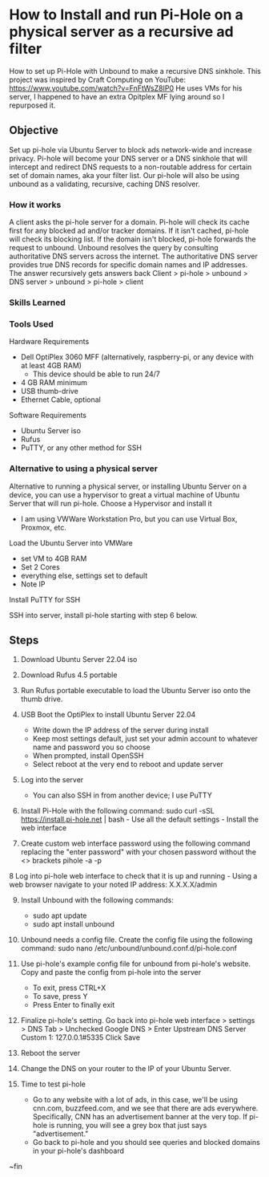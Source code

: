 # How to Install and run Pi-Hole on a physical server as a recursive ad filter

How to set up Pi-Hole with Unbound to make a recursive DNS sinkhole. This project was inspired by Craft Computing on YouTube: https://www.youtube.com/watch?v=FnFtWsZ8IP0
He uses VMs for his server, I happened to have an extra Opitplex MF lying around so I repurposed it.

## Objective
Set up pi-hole via Ubuntu Server to block ads network-wide and increase privacy. Pi-hole will become your DNS server or a DNS sinkhole that will intercept and redirect DNS requests to a non-routable address for certain set of domain names, aka your filter list.
Our pi-hole will also be using unbound as a validating, recursive, caching DNS resolver.

### How it works
A client asks the pi-hole server for a domain.
Pi-hole will check its cache first for any blocked ad and/or tracker domains.
If it isn't cached, pi-hole will check its blocking list.
If the domain isn't blocked, pi-hole forwards the request to unbound.
Unbound resolves the query by consulting authoritative DNS servers across the internet. The authoritative DNS server provides true DNS records for specific domain names and IP addresses.
The answer recursively gets answers back 
Client > pi-hole > unbound > DNS server > unbound > pi-hole > client

### Skills Learned


### Tools Used
Hardware Requirements
- Dell OptiPlex 3060 MFF (alternatively, raspberry-pi, or any device with at least 4GB RAM)
    - This device should be able to run 24/7
- 4 GB RAM minimum
- USB thumb-drive
- Ethernet Cable, optional

Software Requirements 
- Ubuntu Server iso
- Rufus
- PuTTY, or any other method for SSH

### Alternative to using a physical server
Alternative to running a physical server, or installing Ubuntu Server on a device, you can use a hypervisor to great a virtual machine of Ubuntu Server that will run pi-hole.
Choose a Hypervisor and install it
   - I am using VWWare Workstation Pro, but you can use Virtual Box, Proxmox, etc.

Load the Ubuntu Server into VMWare
   - set VM to 4GB RAM
   - Set 2 Cores
   - everything else, settings set to default
   - Note IP

Install PuTTY for SSH

SSH into server, install pi-hole starting with step 6 below.

## Steps
1. Download Ubuntu Server 22.04 iso

2. Download Rufus 4.5 portable

3. Run Rufus portable executable to load the Ubuntu Server iso onto the thumb drive.

4. USB Boot the OptiPlex to install Ubuntu Server 22.04
    - Write down the IP address of the server during install
    - Keep most settings default, just set your admin account to whatever name and password you so choose
    - When prompted, install OpenSSH
    - Select reboot at the very end to reboot and update server

5. Log into the server
    - You can also SSH in from another device; I use PuTTY

6. Install Pi-Hole with the following command:
    sudo curl -sSL https://install.pi-hole.net | bash
        - Use all the default settings
        - Install the web interface

7. Create custom web interface password using the following command replacing the "enter password" with your chosen password without the <> brackets
    pihole -a -p <enter password>

8 Log into pi-hole web interface to check that it is up and running
    - Using a web browser navigate to your noted IP address: X.X.X.X/admin

9. Install Unbound with the following commands:
    - sudo apt update
    - sudo apt install unbound


10. Unbound needs a config file. Create the config file using the following command:
    sudo nano /etc/unbound/unbound.conf.d/pi-hole.conf

11. Use pi-hole's example config file for unbound from pi-hole's website. Copy and paste the config from pi-hole into the server
    - To exit, press CTRL+X
    - To save, press Y
    - Press Enter to finally exit

12. Finalize pi-hole's setting. Go back into pi-hole web interface > settings > DNS Tab > Unchecked Google DNS > Enter Upstream DNS Server Custom 1:
    127.0.0.1#5335
    Click Save

13. Reboot the server

14. Change the DNS on your router to the IP of your Ubuntu Server.

15. Time to test pi-hole
    - Go to any website with a lot of ads, in this case, we'll be using cnn.com, buzzfeed.com, and we see that there are ads everywhere. Specifically, CNN has an advertisement banner at the very top. If pi-hole is running, you will see a grey box that just says "advertisement."
    - Go back to pi-hole and you should see queries and blocked domains in your pi-hole's dashboard

~fin

